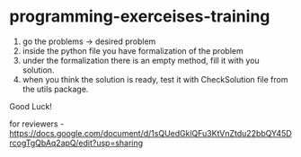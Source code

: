 # programming-exerceises-training

1. go the problems -> desired problem
2. inside the python file you have formalization of the problem
3. under the formalization there is an empty method, fill it with you solution.
4. when you think the solution is ready, test it with CheckSolution file from the utils package.

Good Luck!

for reviewers - https://docs.google.com/document/d/1sQUedGklQFu3KtVnZtdu22bbQY45DrcogTgQbAq2apQ/edit?usp=sharing
